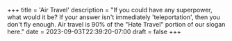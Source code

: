 +++
title = 'Air Travel'
description = "If you could have any superpower, what would it be? If your answer isn't immediately 'teleportation', then you don't fly enough. Air travel is 90% of the \"Hate Travel\" portion of our slogan here."
date = 2023-09-03T22:39:20-07:00
draft = false
+++
